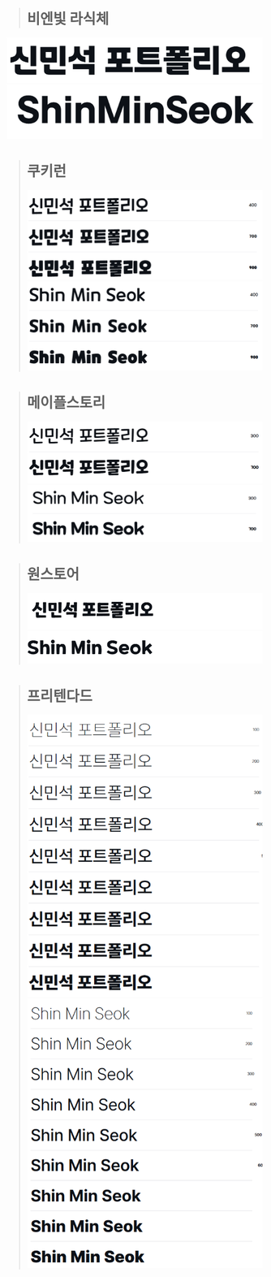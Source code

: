 

># 비엔빛 라식체
![alt text](<비앤빛 라식체-kr.png>)
![alt text](<비앤빛 라식체-En.png>)

># 쿠키런
>![public/md/font/쿠키런-kr.png](쿠키런-kr.png)
>![alt text](쿠키런-EN.png)

># 메이플스토리
>![public/md/font/메이플스토리-kr.png](메이플스토리-kr.png)
>![alt text](메이플스토리-EN.png)

># 원스토어
>![public/md/font/원스토어-kr.png](원스토어-kr.png)
>![alt text](원스토어-EN.png)

># 프리텐다드
>![public/md/font/프리텐다드-kr.png](프리텐다드-kr.png)
>![alt text](프리텐다드-EN.png)